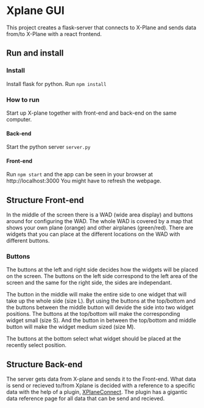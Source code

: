 # Xplane GUI
This project creates a flask-server that connects to X-Plane and sends data from/to X-Plane with a react frontend.

## Run and install

### Install
Install flask for python.
Run `npm install`

### How to run
Start up X-plane together with front-end and back-end on the same computer.

#### Back-end
Start the python server `server.py`

#### Front-end
Run `npm start` and the app can be seen in your browser at http://localhost:3000
You might have to refresh the webpage.

## Structure Front-end
In the middle of the screen there is a WAD (wide area display) and buttons around for configuring
the WAD. The whole WAD is covered by a map that shows your own plane (orange) and other airplanes (green/red).
There are widgets that you can place at the different locations on the WAD with different buttons.

### Buttons
The buttons at the left and right side decides how the widgets will be placed on the screen. The buttons
on the left side correspond to the left area of the screen and the same for the right side, the sides are independant.

The button in the middle will make the entire side to one widget that will take up the whole side (size L).
Byt using the buttons at the top/bottom and the buttons between the middle button will devide the side into two widget positions.
The buttons at the top/bottom will make the corresponding widget small (size S). And the button in between the top/bottom and middle button
will make the widget medium sized (size M).

The buttons at the bottom select what widget should be placed at the recently select position.

## Structure Back-end
The server gets data from X-plane and sends it to the Front-end. What data is send or recieved to/from Xplane
is decided with a reference to a specific data with the help of a plugin, [XPlaneConnect](https://github.com/nasa/XPlaneConnect).
The plugin has a gigantic data reference page for all data that can be send and recieved.